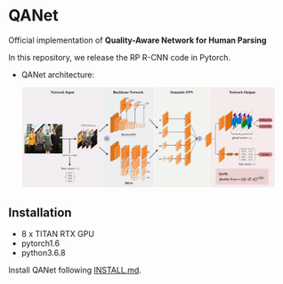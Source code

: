 # QANet
Official implementation of **Quality-Aware Network for Human Parsing**

In this repository, we release the RP R-CNN code in Pytorch.

- QANet architecture:
<p align="center"><img width="90%" src="docs/qanet.pdf" /></p>


## Installation
- 8 x TITAN RTX GPU
- pytorch1.6
- python3.6.8

Install QANet following [INSTALL.md](https://github.com/soeaver/QANet/blob/master/docs/INSTALL.md#install).

